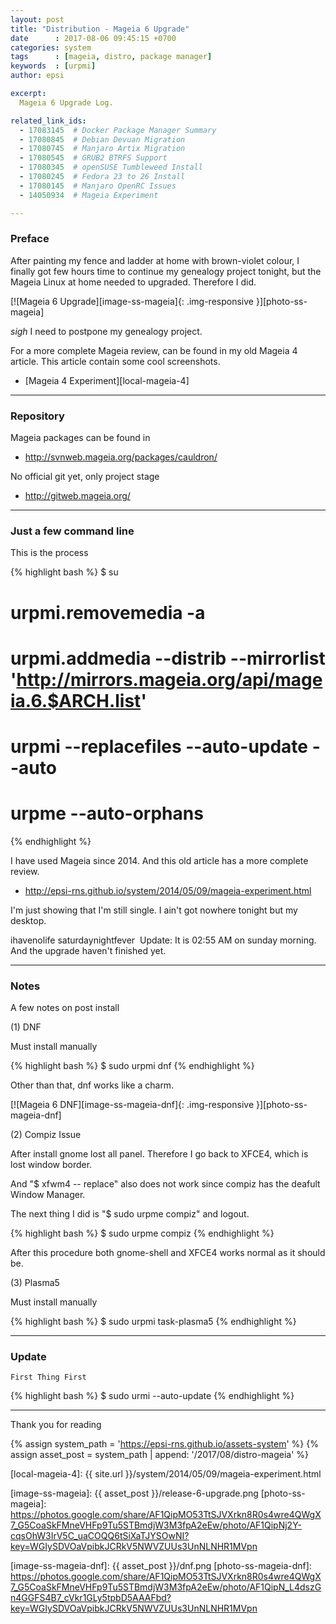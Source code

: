 ```yaml
---
layout: post
title: "Distribution - Mageia 6 Upgrade"
date      : 2017-08-06 09:45:15 +0700
categories: system
tags      : [mageia, distro, package manager]
keywords  : [urpmi]
author: epsi

excerpt:
  Mageia 6 Upgrade Log.

related_link_ids: 
  - 17083145  # Docker Package Manager Summary
  - 17080845  # Debian Devuan Migration
  - 17080745  # Manjaro Artix Migration
  - 17080545  # GRUB2 BTRFS Support
  - 17080345  # openSUSE Tumbleweed Install
  - 17080245  # Fedora 23 to 26 Install
  - 17080145  # Manjaro OpenRC Issues
  - 14050934  # Mageia Experiment

---
```


### Preface

After painting my fence and ladder at home with brown-violet colour,
I finally got few hours time to continue my genealogy project tonight, 
but the Mageia Linux at home needed to upgraded. Therefore I did.

[![Mageia 6 Upgrade][image-ss-mageia]{: .img-responsive }][photo-ss-mageia]

*sigh* I need to postpone my genealogy project.

For a more complete Mageia review,
can be found in my old Mageia 4 article.
This article contain some cool screenshots.

*	[Mageia 4 Experiment][local-mageia-4]

-- -- --

### Repository

Mageia packages can be found in

*	<http://svnweb.mageia.org/packages/cauldron/>

No official git yet, only project stage

*	<http://gitweb.mageia.org/>


-- -- --

### Just a few command line

This is the process

{% highlight bash %}
$ su
# urpmi.removemedia -a
# urpmi.addmedia --distrib --mirrorlist 'http://mirrors.mageia.org/api/mageia.6.$ARCH.list'
# urpmi --replacefiles --auto-update --auto
# urpme --auto-orphans
{% endhighlight %}

I have used Mageia since 2014.
And this old article has a more complete review.

*	<http://epsi-rns.github.io/system/2014/05/09/mageia-experiment.html>

I'm just showing that I'm still single.
I ain't got  nowhere tonight but my desktop.

ihavenolife
saturdaynightfever
﻿
Update: It is 02:55 AM on sunday morning. And the upgrade haven't finished yet.

-- -- --

### Notes

A few notes on post install

(1)	DNF

Must install manually

{% highlight bash %}
$ sudo urpmi dnf
{% endhighlight %}

Other than that, dnf works like a charm.

[![Mageia 6 DNF][image-ss-mageia-dnf]{: .img-responsive }][photo-ss-mageia-dnf]

(2)	Compiz Issue

After install gnome lost all panel.
Therefore I go back to XFCE4, which is lost window border.

And "$ xfwm4 -- replace" also does not work since compiz has the deafult Window Manager.

The next thing I did is "$ sudo urpme compiz" and logout.

{% highlight bash %}
$ sudo urpme compiz
{% endhighlight %}

After this procedure both gnome-shell and XFCE4 works normal as it should be.

(3)	Plasma5

Must install manually

{% highlight bash %}
$ sudo urpmi task-plasma5
{% endhighlight %}

-- -- --

### Update

	First Thing First

{% highlight bash %}
$ sudo urmi --auto-update
{% endhighlight %}

-- -- --

Thank you for reading

[//]: <> ( -- -- -- links below -- -- -- )

{% assign system_path = 'https://epsi-rns.github.io/assets-system' %}
{% assign asset_post  = system_path | append: '/2017/08/distro-mageia' %}

[local-mageia-4]: {{ site.url }}/system/2014/05/09/mageia-experiment.html

[image-ss-mageia]: {{ asset_post }}/release-6-upgrade.png
[photo-ss-mageia]: https://photos.google.com/share/AF1QipMO53TtSJVXrkn8R0s4wre4QWgX7_G5CoaSkFMneVHFp9Tu5STBmdjW3M3fpA2eEw/photo/AF1QipNj2Y-cqsOhW3IrV5C_uaCOQQ6tSiXaTJYSOwNI?key=WGIySDVOaVpibkJCRkV5NWVZUUs3UnNLNHR1MVpn

[image-ss-mageia-dnf]: {{ asset_post }}/dnf.png
[photo-ss-mageia-dnf]: https://photos.google.com/share/AF1QipMO53TtSJVXrkn8R0s4wre4QWgX7_G5CoaSkFMneVHFp9Tu5STBmdjW3M3fpA2eEw/photo/AF1QipN_L4dszGn4GGFS4B7_cVkr1GLy5tpbD5AAAFbd?key=WGIySDVOaVpibkJCRkV5NWVZUUs3UnNLNHR1MVpn
